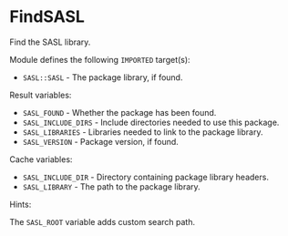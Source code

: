 # FindSASL

Find the SASL library.

Module defines the following `IMPORTED` target(s):

* `SASL::SASL` - The package library, if found.

Result variables:

* `SASL_FOUND` - Whether the package has been found.
* `SASL_INCLUDE_DIRS` - Include directories needed to use this package.
* `SASL_LIBRARIES` - Libraries needed to link to the package library.
* `SASL_VERSION` - Package version, if found.

Cache variables:

* `SASL_INCLUDE_DIR` - Directory containing package library headers.
* `SASL_LIBRARY` - The path to the package library.

Hints:

The `SASL_ROOT` variable adds custom search path.
